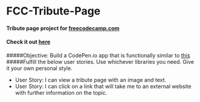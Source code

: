# FCC-Tribute-Page
#### Tribute page project for [freecodecamp.com](http://www.freecodecamp.com)
#### Check it out [here](http://htmlpreview.github.io/?https://github.com/moT01/FCC-Tribute-Page/blob/master/index.html)


#####Objective: Build a CodePen.io app that is functionally similar to [this](https://codepen.io/FreeCodeCamp/full/NNvBQW/)
#####Fulfill the below user stories. Use whichever libraries you need. Give it your own personal style.

- User Story: I can view a tribute page with an image and text.
- User Story: I can click on a link that will take me to an external website with further information on the topic.
